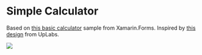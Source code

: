 # Simple Calculator

Based on [this basic calculator](https://docs.microsoft.com/en-us/samples/xamarin/mobile-samples/liveplayer-basiccalculator/) sample from Xamarin.Forms. Inspired by [this design](https://www.uplabs.com/posts/free-calculator-design) from UpLabs.

![](screenshots/SimpleCalculatorThemed.gif)
